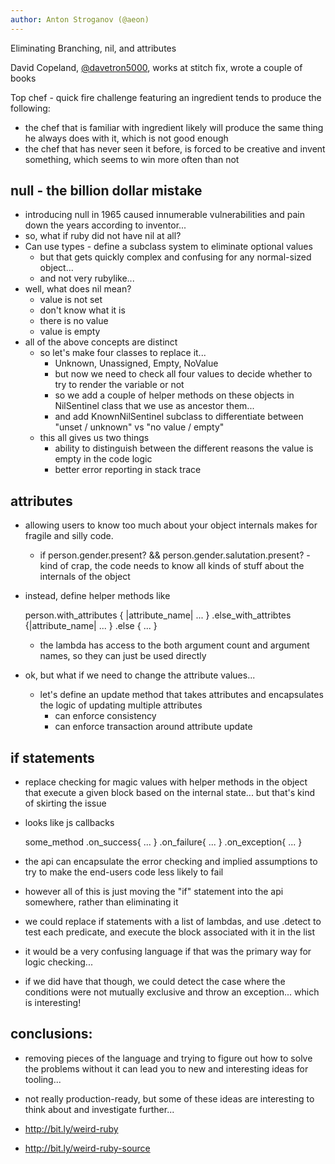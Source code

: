 ```yaml
---
author: Anton Stroganov (@aeon)
---
```


Eliminating Branching, nil, and attributes 

David Copeland, [@davetron5000](http://twitter.com/@davetron5000), works at stitch fix, wrote a couple of books

Top chef - quick fire challenge featuring an ingredient tends to produce the following:
- the chef that is familiar with ingredient likely will produce the same thing he always does with it, which is not good enough
- the chef that has never seen it before, is forced to be creative and invent something, which seems to win more often than not

## null - the billion dollar mistake

- introducing null in 1965 caused innumerable vulnerabilities and pain down the years according to inventor...
- so, what if ruby did not have nil at all?
- Can use types - define a subclass system to eliminate optional values 
	- but that gets quickly complex and confusing for any normal-sized object...
	- and not very rubylike...
- well, what does nil mean?
	- value is not set
	- don't know what it is
	- there is no value
	- value is empty
- all of the above concepts are distinct
	- so let's make four classes to replace it...
		- Unknown, Unassigned, Empty, NoValue
		- but now we need to check all four values to decide whether to try to render the variable or not
		- so we add a couple of helper methods on these objects in NilSentinel class that we use as ancestor them...
		- and add KnownNilSentinel subclass to differentiate between "unset / unknown" vs "no value / empty"
	- this all gives us two things
		- ability to distinguish between the different reasons the value is empty in the code logic
		- better error reporting in stack trace

## attributes

- allowing users to know too much about your object internals makes for fragile and silly code.
	- if person.gender.present? && person.gender.salutation.present? - kind of crap, the code needs to know all kinds of stuff about the internals of the object
- instead, define helper methods like

     person.with_attributes { |attribute_name| ... }
     .else_with_attribtes {|attribute_name| ... }
     .else { ... }

	- the lambda has access to the both argument count and argument names, so they can just be used directly
- ok, but what if we need to change the attribute values...
	- let's define an update method that takes attributes and encapsulates the logic of updating multiple attributes
		- can enforce consistency
		- can enforce transaction around attribute update


## if statements
- replace checking for magic values with helper methods in the object that execute a given block based on the internal state... but that's kind of skirting the issue
- looks like js callbacks

	some_method
		.on_success{ ... }
		.on_failure{ ... }
		.on_exception{ ... }

- the api can encapsulate the error checking and implied assumptions to try to make the end-users code less likely to fail
- however all of this is just moving the "if" statement into the api somewhere, rather than eliminating it
- we could replace if statements with a list of lambdas, and use .detect to test each predicate, and execute the block associated with it in the list
- it would be a very confusing language if that was the primary way for logic checking...
- if we did have that though, we could detect the case where the conditions were not mutually exclusive and throw an exception... which is interesting!

## conclusions:

- removing pieces of the language and trying to figure out how to solve the problems without it can lead you to new and interesting ideas for tooling...
- not really production-ready, but some of these ideas are interesting to think about and investigate further...

- http://bit.ly/weird-ruby
- http://bit.ly/weird-ruby-source